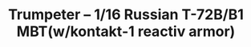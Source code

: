 ---
layout: product
title: "Trumpeter – 1/16 Russian T-72B/B1 MBT(w/kontakt-1 reactiv armor)"
price: "20000" 
desc: "N/A"
img_path: "/assets/img/TRU00925.webp"
brand: "N/A"
available: false
special_offer: false
new: false
soon: false
cat: "010000"
subcat: "013400"
subsubcat: "0N/A"
sifra: "TRU00925"
popular: false
spec: false
---